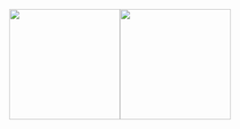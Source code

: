 <div style="display: flex; flex-direction: row">
  <a href="https://github.com/viana-code/github-readme-stats">
    <img height=200 align="center" src="https://github-readme-stats.vercel.app/api?username=viana-code&show_icons=true&theme=radical" />
  </a>
  <a href="https://github.com/viana-code/convoychat">
    <img height=200 align="center" src="https://github-readme-stats.vercel.app/api/top-langs/?username=viana-code&layout=compact&theme=radical" />
  </a>
  
</div>
